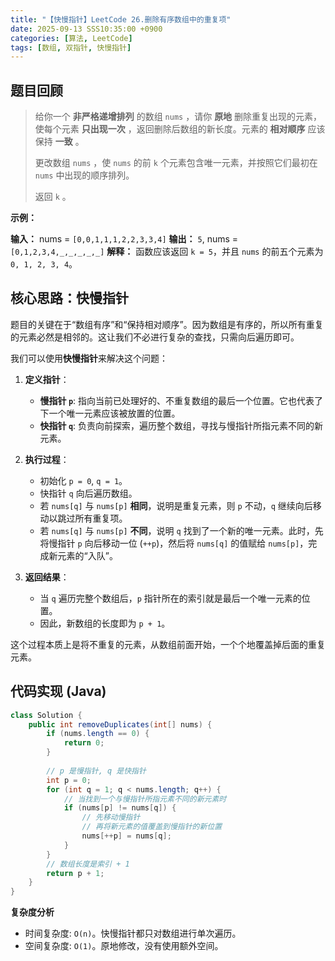 ```yaml
---
title: "【快慢指针】LeetCode 26.删除有序数组中的重复项"
date: 2025-09-13 SSS10:35:00 +0900
categories: [算法, LeetCode]
tags: [数组, 双指针, 快慢指针]
---
```


## 题目回顾

> 给你一个 **非严格递增排列** 的数组 `nums` ，请你 **原地** 删除重复出现的元素，使每个元素 **只出现一次** ，返回删除后数组的新长度。元素的 **相对顺序** 应该保持 **一致** 。
>
> 更改数组 `nums` ，使 `nums` 的前 `k` 个元素包含唯一元素，并按照它们最初在 `nums` 中出现的顺序排列。
>
> 返回 `k` 。

**示例：**

**输入：** nums = `[0,0,1,1,1,2,2,3,3,4]`
**输出：** `5`, nums = `[0,1,2,3,4,_,_,_,_,_]`
**解释：** 函数应该返回 `k = 5`，并且 `nums` 的前五个元素为 `0, 1, 2, 3, 4`。

## 核心思路：快慢指针

题目的关键在于“数组有序”和“保持相对顺序”。因为数组是有序的，所以所有重复的元素必然是相邻的。这让我们不必进行复杂的查找，只需向后遍历即可。

我们可以使用**快慢指针**来解决这个问题：

1.  **定义指针**：
    * **慢指针 `p`**: 指向当前已处理好的、不重复数组的最后一个位置。它也代表了下一个唯一元素应该被放置的位置。
    * **快指针 `q`**: 负责向前探索，遍历整个数组，寻找与慢指针所指元素不同的新元素。

2.  **执行过程**：
    * 初始化 `p = 0`, `q = 1`。
    * 快指针 `q` 向后遍历数组。
    * 若 `nums[q]` 与 `nums[p]` **相同**，说明是重复元素，则 `p` 不动，`q` 继续向后移动以跳过所有重复项。
    * 若 `nums[q]` 与 `nums[p]` **不同**，说明 `q` 找到了一个新的唯一元素。此时，先将慢指针 `p` 向后移动一位 (`++p`)，然后将 `nums[q]` 的值赋给 `nums[p]`，完成新元素的“入队”。

3.  **返回结果**：
    * 当 `q` 遍历完整个数组后，`p` 指针所在的索引就是最后一个唯一元素的位置。
    * 因此，新数组的长度即为 `p + 1`。

这个过程本质上是将不重复的元素，从数组前面开始，一个个地覆盖掉后面的重复元素。

## 代码实现 (Java)

```java
class Solution {
    public int removeDuplicates(int[] nums) {
        if (nums.length == 0) {
            return 0;
        }
        
        // p 是慢指针, q 是快指针
        int p = 0;
        for (int q = 1; q < nums.length; q++) {
            // 当找到一个与慢指针所指元素不同的新元素时
            if (nums[p] != nums[q]) {
                // 先移动慢指针
                // 再将新元素的值覆盖到慢指针的新位置
                nums[++p] = nums[q];
            }
        }
        // 数组长度是索引 + 1
        return p + 1;
    }
}
```
**复杂度分析**

- 时间复杂度: `O(n)`。快慢指针都只对数组进行单次遍历。
- 空间复杂度: `O(1)`。原地修改，没有使用额外空间。
